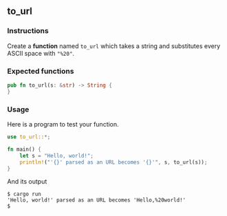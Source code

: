 ## to_url

### Instructions

Create a **function** named `to_url` which takes a string and substitutes every ASCII space with `"%20"`.

### Expected functions
```rust
pub fn to_url(s: &str) -> String {
}
```

### Usage

Here is a program to test your function.

```rust
use to_url::*;

fn main() {
    let s = "Hello, world!";
    println!("'{}' parsed as an URL becomes '{}'", s, to_url(s));
}
```

And its output

```console
$ cargo run
'Hello, world!' parsed as an URL becomes 'Hello,%20world!'
$
```
